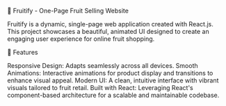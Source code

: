 🍎 Fruitify - One-Page Fruit Selling Website

Fruitify is a dynamic, single-page web application created with React.js. This project showcases a beautiful, animated UI designed to create an engaging user experience for online fruit shopping.

🌟 Features

Responsive Design: Adapts seamlessly across all devices.
Smooth Animations: Interactive animations for product display and transitions to enhance visual appeal.
Modern UI: A clean, intuitive interface with vibrant visuals tailored to fruit retail.
Built with React: Leveraging React's component-based architecture for a scalable and maintainable codebase.
